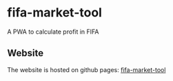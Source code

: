 # fifa-market-tool

A PWA to calculate profit in FIFA

## Website

The website is hosted on github pages: [fifa-market-tool](https://rubensilva3.github.io/fifa-market-tool)
